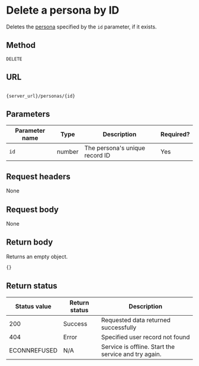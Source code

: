 # Delete a persona by ID

Deletes the [persona](persona.md) specified by the `id` parameter, if it exists.

## Method

`DELETE`

## URL

```shell

{server_url}/personas/{id}
```

## Parameters

| Parameter name | Type   | Description | Required? |
| ------------- | ------ | ----------- | --------- |
| `id` | number | The persona's unique record ID | Yes |

## Request headers

None

## Request body

None

## Return body

Returns an empty object.

```js
{}
```

## Return status

| Status value | Return status | Description |
| ------------- | ----------- | ----------- |
| 200 | Success | Requested data returned successfully |
| 404 | Error | Specified user record not found |
|  ECONNREFUSED | N/A | Service is offline. Start the service and try again. |
